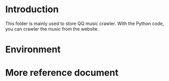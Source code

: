 # Introduction
This folder is mainly used to store QQ music crawler. With the Python code, you can crawler the music from the website.

# Environment

# More reference document
